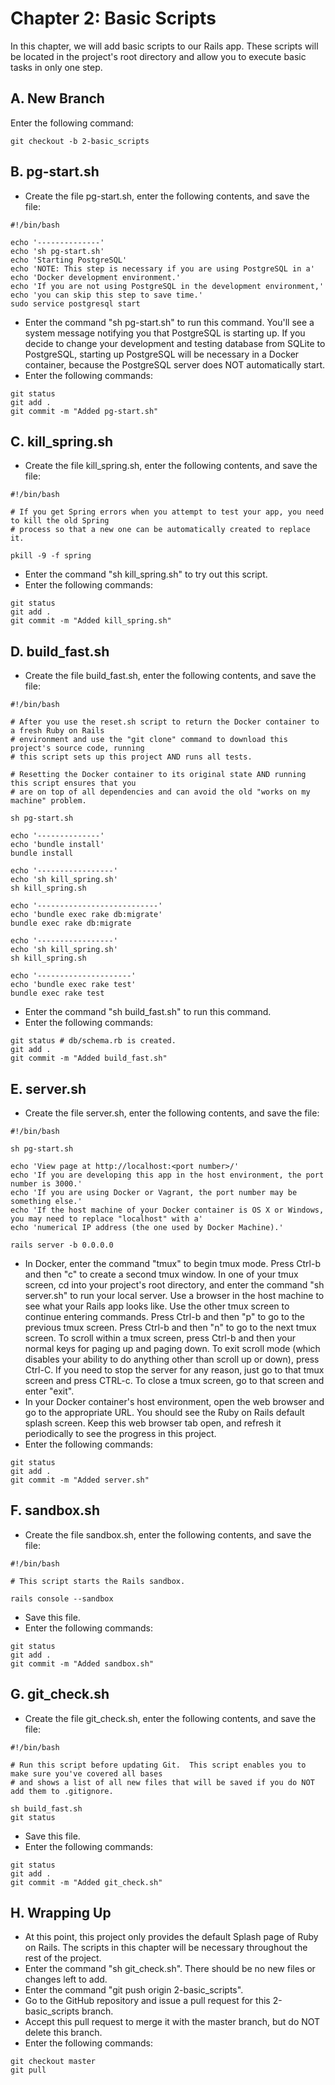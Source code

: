 # Chapter 2: Basic Scripts

In this chapter, we will add basic scripts to our Rails app.  These scripts will be located in the project's root directory
and allow you to execute basic tasks in only one step.

## A. New Branch
Enter the following command:
```
git checkout -b 2-basic_scripts
```
## B. pg-start.sh
* Create the file pg-start.sh, enter the following contents, and save the file:
```
#!/bin/bash

echo '--------------'
echo 'sh pg-start.sh'
echo 'Starting PostgreSQL'
echo 'NOTE: This step is necessary if you are using PostgreSQL in a'
echo 'Docker development environment.'
echo 'If you are not using PostgreSQL in the development environment,'
echo 'you can skip this step to save time.'
sudo service postgresql start
```
* Enter the command "sh pg-start.sh" to run this command.  You'll see a system message notifying you that PostgreSQL is starting up.  If you decide to change your development and testing database from SQLite to PostgreSQL, starting up PostgreSQL will be necessary in a Docker container, because the PostgreSQL server does NOT automatically start.
* Enter the following commands:
```
git status
git add .
git commit -m "Added pg-start.sh"
```
## C.  kill_spring.sh
* Create the file kill_spring.sh, enter the following contents, and save the file:
```
#!/bin/bash

# If you get Spring errors when you attempt to test your app, you need to kill the old Spring 
# process so that a new one can be automatically created to replace it.

pkill -9 -f spring
```
* Enter the command "sh kill_spring.sh" to try out this script.
* Enter the following commands:
```
git status
git add .
git commit -m "Added kill_spring.sh"
``` 
## D. build_fast.sh
* Create the file build_fast.sh, enter the following contents, and save the file:
```
#!/bin/bash

# After you use the reset.sh script to return the Docker container to a fresh Ruby on Rails 
# environment and use the "git clone" command to download this project's source code, running 
# this script sets up this project AND runs all tests.

# Resetting the Docker container to its original state AND running this script ensures that you
# are on top of all dependencies and can avoid the old "works on my machine" problem.

sh pg-start.sh

echo '--------------'
echo 'bundle install'
bundle install

echo '-----------------'
echo 'sh kill_spring.sh'
sh kill_spring.sh

echo '---------------------------'
echo 'bundle exec rake db:migrate'
bundle exec rake db:migrate

echo '-----------------'
echo 'sh kill_spring.sh'
sh kill_spring.sh

echo '---------------------'
echo 'bundle exec rake test'
bundle exec rake test
```
* Enter the command "sh build_fast.sh" to run this command.
* Enter the following commands:
```
git status # db/schema.rb is created.
git add .
git commit -m "Added build_fast.sh"
```

## E. server.sh
* Create the file server.sh, enter the following contents, and save the file:
```
#!/bin/bash

sh pg-start.sh

echo 'View page at http://localhost:<port number>/'
echo 'If you are developing this app in the host environment, the port number is 3000.'
echo 'If you are using Docker or Vagrant, the port number may be something else.'
echo 'If the host machine of your Docker container is OS X or Windows, you may need to replace "localhost" with a'
echo 'numerical IP address (the one used by Docker Machine).'

rails server -b 0.0.0.0
```
* In Docker, enter the command "tmux" to begin tmux mode.  Press Ctrl-b and then "c" to create a second tmux window.  In one of your tmux screen, cd into your project's root directory, and enter the command "sh server.sh" to run your local server.  Use a browser in the host machine to see what your Rails app looks like.  Use the other tmux screen to continue entering commands.  Press Ctrl-b and then "p" to go to the previous tmux screen.  Press Ctrl-b and then "n" to go to the next tmux
screen.  To scroll within a tmux screen, press Ctrl-b and then your normal keys for paging up and paging down.  To exit scroll mode (which disables your ability to do anything other than scroll up or down), press Ctrl-C.   If you need to stop the server for any reason, just go to that tmux screen and press CTRL-c.  To close a tmux screen, go to that screen and enter "exit".
* In your Docker container's host environment, open the web browser and go to the appropriate URL.  You should see the Ruby on Rails default splash screen.  Keep this web browser tab open, and refresh it periodically to see the progress in this project.
* Enter the following commands:
```
git status
git add .
git commit -m "Added server.sh"
```

## F. sandbox.sh
*  Create the file sandbox.sh, enter the following contents, and save the file:
```
#!/bin/bash

# This script starts the Rails sandbox.

rails console --sandbox
```
* Save this file.
* Enter the following commands:
```
git status
git add .
git commit -m "Added sandbox.sh"
```
## G. git_check.sh
* Create the file git_check.sh, enter the following contents, and save the file:
```
#!/bin/bash

# Run this script before updating Git.  This script enables you to make sure you've covered all bases 
# and shows a list of all new files that will be saved if you do NOT add them to .gitignore.

sh build_fast.sh
git status
```
* Save this file.
* Enter the following commands:
```
git status
git add .
git commit -m "Added git_check.sh"
```

## H.  Wrapping Up
* At this point, this project only provides the default Splash page of Ruby on Rails.  The scripts in this chapter will be
necessary throughout the rest of the project.
* Enter the command "sh git_check.sh".  There should be no new files or changes left to add.
* Enter the command "git push origin 2-basic_scripts".
* Go to the GitHub repository and issue a pull request for this 2-basic_scripts branch.
* Accept this pull request to merge it with the master branch, but do NOT delete this branch.
* Enter the following commands:
```
git checkout master
git pull
```
